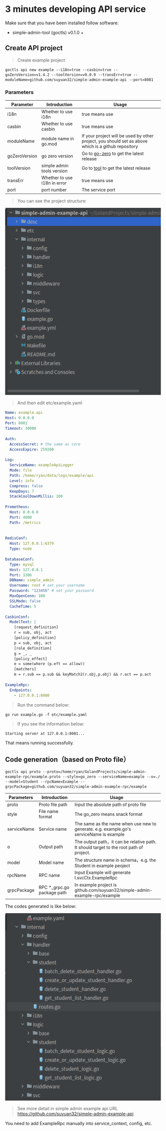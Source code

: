 # 3 minutes developing API service

Make sure that you have been installed follow software:
- simple-admin-tool (goctls) v0.1.0 +


## Create API project
> Create example project
```shell
goctls api new example --i18n=true --casbin=true --goZeroVersion=v1.4.2 --toolVersion=v0.0.9 --transErr=true --moduleName=github.com/suyuan32/simple-admin-example-api --port=8081

```

### Parameters

| Parameter	    | Introduction                 | Usage                                                                                               |
|---------------|------------------------------|-----------------------------------------------------------------------------------------------------|
| i18n          | Whether to use i18n          | true means use                                                                                      |
| casbin        | Whether to use casbin        | true means use                                                                                      |
| moduleName    | module name in  go.mod       | If your project will be used by other project, you should set as above which is a github repository |
| goZeroVersion | go zero version              | Go to [go-zero](https://github.com/zeromicro/go-zero/releases) to get the latest release            |
| toolVersion   | simple admin tools version   | Go to [tool](https://github.com/suyuan32/simple-admin-tools/releases) to get the latest release     |
| transErr      | Whether to use i18n in error | true means use                                                                                      |
| port          | port number                  | The service port                                                                                    |


> You can see the project structure:

![Example](../../assets/example-struct.png)


> And then edit etc/example.yaml

```yaml
Name: example.api
Host: 0.0.0.0
Port: 8081
Timeout: 30000

Auth:
  AccessSecret: # the same as core
  AccessExpire: 259200

Log:
  ServiceName: exampleApiLogger
  Mode: file
  Path: /home/ryan/data/logs/example/api
  Level: info
  Compress: false
  KeepDays: 7
  StackCoolDownMillis: 100

Prometheus:
  Host: 0.0.0.0
  Port: 4000
  Path: /metrics


RedisConf:
  Host: 127.0.0.1:6379
  Type: node

DatabaseConf:
  Type: mysql
  Host: 127.0.0.1
  Port: 3306
  DBName: simple_admin
  Username: root # set your username
  Password: "123456" # set your password
  MaxOpenConn: 100
  SSLMode: false
  CacheTime: 5

CasbinConf:
  ModelText: |
    [request_definition]
    r = sub, obj, act
    [policy_definition]
    p = sub, obj, act
    [role_definition]
    g = _, _
    [policy_effect]
    e = some(where (p.eft == allow))
    [matchers]
    m = r.sub == p.sub && keyMatch2(r.obj,p.obj) && r.act == p.act

ExampleRpc:
  Endpoints:
    - 127.0.0.1:8080
```

> Run the command below:

```shell
go run example.go -f etc/example.yaml
```

> If you see the information below:

```shell
Starting server at 127.0.0.1:8081...
```

That means running successfully.

## Code generation（based on Proto file）

```shell
goctls api proto --proto=/home/ryan/GolandProjects/simple-admin-example-rpc/example.proto --style=go_zero --serviceName=example --o=./ --model=Student --rpcName=Example --grpcPackage=github.com/suyuan32/simple-admin-example-rpc/example
```
| Parameters  | Introduction               | Usage                                                                                   |
|-------------|----------------------------|-----------------------------------------------------------------------------------------|
| proto       | Proto file path            | Input the absolute path of proto file                                                   |
| style       | File name format           | The go_zero means snack format                                                          |
| serviceName | Service name               | The same as the name when use new to generate. e.g. example.go's serviceName is example |
| o           | Output path                | The output path，it can be relative path. It should target to the root path of project.  |
| model       | Model name                 | The structure name in schema，e.g. the Student in example peoject                        |
| rpcName     | RPC name                   | Input Example will generate l.svcCtx.ExampleRpc                                         |
| grpcPackage | RPC *_grpc.go package path | In example project is github.com/suyuan32/simple-admin-example-rpc/example              |

The codes generated is like below:

![pic](../../assets/api_gen_struct.png)

> See more detail in simple admin example api URL https://github.com/suyuan32/simple-admin-example-api

You need to add ExampleRpc manually into service_context, config, etc.